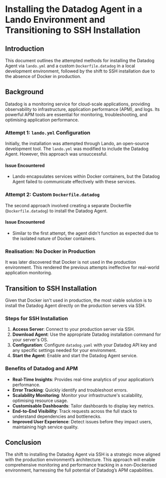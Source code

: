 # Installing the Datadog Agent in a Lando Environment and Transitioning to SSH Installation

## Introduction

This document outlines the attempted methods for installing the Datadog Agent via `lando.yml` and a custom `Dockerfile.datadog` in a local development environment, followed by the shift to SSH installation due to the absence of Docker in production.

## Background

Datadog is a monitoring service for cloud-scale applications, providing observability to infrastructure, application performance (APM), and logs. Its powerful APM tools are essential for monitoring, troubleshooting, and optimising application performance.

### Attempt 1: `lando.yml` Configuration

Initially, the installation was attempted through Lando, an open-source development tool. The `lando.yml` was modified to include the Datadog Agent. However, this approach was unsuccessful.

#### Issue Encountered

- Lando encapsulates services within Docker containers, but the Datadog Agent failed to communicate effectively with these services.

### Attempt 2: Custom `Dockerfile.datadog`

The second approach involved creating a separate Dockerfile (`Dockerfile.datadog`) to install the Datadog Agent.

#### Issue Encountered

- Similar to the first attempt, the agent didn't function as expected due to the isolated nature of Docker containers.

### Realisation: No Docker in Production

It was later discovered that Docker is not used in the production environment. This rendered the previous attempts ineffective for real-world application monitoring.

## Transition to SSH Installation

Given that Docker isn't used in production, the most viable solution is to install the Datadog Agent directly on the production servers via SSH.

### Steps for SSH Installation

1. **Access Server**: Connect to your production server via SSH.
2. **Download Agent**: Use the appropriate Datadog installation command for your server's OS.
3. **Configuration**: Configure `datadog.yaml` with your Datadog API key and any specific settings needed for your environment.
4. **Start the Agent**: Enable and start the Datadog Agent service.

### Benefits of Datadog and APM

- **Real-Time Insights**: Provides real-time analytics of your application’s performance.
- **Error Tracking**: Quickly identify and troubleshoot errors.
- **Scalability Monitoring**: Monitor your infrastructure's scalability, optimising resource usage.
- **Customisable Dashboards**: Tailor dashboards to display key metrics.
- **End-to-End Visibility**: Track requests across the full stack to understand dependencies and bottlenecks.
- **Improved User Experience**: Detect issues before they impact users, maintaining high service quality.

## Conclusion

The shift to installing the Datadog Agent via SSH is a strategic move aligned with the production environment’s architecture. This approach will enable comprehensive monitoring and performance tracking in a non-Dockerised environment, harnessing the full potential of Datadog’s APM capabilities.
